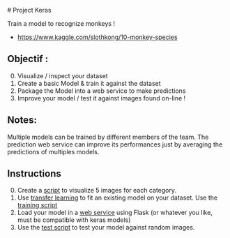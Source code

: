 # Project Keras

Train a model to recognize monkeys !
- https://www.kaggle.com/slothkong/10-monkey-species

## Objectif :

0. Visualize / inspect your dataset
1. Create a basic Model & train it against the dataset
2. Package the Model into a web service to make predictions
3. Improve your model / test it against images found on-line !

## Notes:
Multiple models can be trained by different members of the team.
The prediction web service can improve its performances just by averaging the predictions of multiples models.


## Instructions

0. Create a [script](project/visualize.py) to visualize 5 images for each category.
1. Use [transfer learning](https://keras.io/applications/) to fit an existing model on your dataset.
   Use the [training script](./project/training/training_script.py)
2. Load your model in a [web service](./project/server.py) using Flask (or whatever you like, must be compatible with keras models)
3. Use the [test script](./tests/test_server.py) to test your model against random images.

